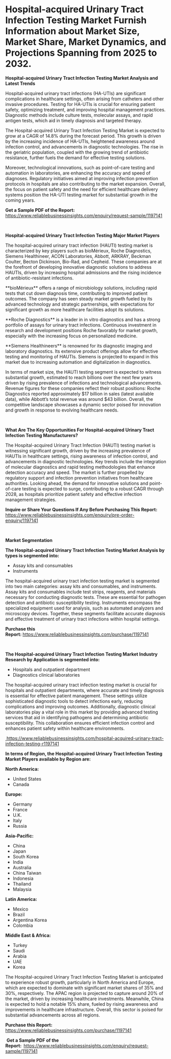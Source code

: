 <p><h1>Hospital-acquired Urinary Tract Infection Testing Market Furnish Information about Market Size, Market Share, Market Dynamics, and Projections Spanning from 2025 to 2032.</h1></p><p><strong>Hospital-acquired Urinary Tract Infection Testing Market Analysis and Latest Trends</strong></p>
<p><p>Hospital-acquired urinary tract infections (HA-UTIs) are significant complications in healthcare settings, often arising from catheters and other invasive procedures. Testing for HA-UTIs is crucial for ensuring patient safety, optimizing treatment, and improving hospital management practices. Diagnostic methods include culture tests, molecular assays, and rapid antigen tests, which aid in timely diagnosis and targeted therapy.</p><p>The Hospital-acquired Urinary Tract Infection Testing Market is expected to grow at a CAGR of 14.8% during the forecast period. This growth is driven by the increasing incidence of HA-UTIs, heightened awareness around infection control, and advancements in diagnostic technologies. The rise in the geriatric population, coupled with the growing trend of antibiotic resistance, further fuels the demand for effective testing solutions. </p><p>Moreover, technological innovations, such as point-of-care testing and automation in laboratories, are enhancing the accuracy and speed of diagnoses. Regulatory initiatives aimed at improving infection prevention protocols in hospitals are also contributing to the market expansion. Overall, the focus on patient safety and the need for efficient healthcare delivery systems position the HA-UTI testing market for substantial growth in the coming years.</p></p>
<p><strong>Get a Sample PDF of the Report:&nbsp;</strong> <a href="https://www.reliablebusinessinsights.com/enquiry/request-sample/1197141?utm_campaign=3109&utm_medium=2&utm_source=Github&utm_content=ia&utm_term=13042025&utm_id=hospital-acquired-urinary-tract-infection-testing">https://www.reliablebusinessinsights.com/enquiry/request-sample/1197141</a></p>
<p>&nbsp;</p>
<p><strong>Hospital-acquired Urinary Tract Infection Testing Major Market Players</strong></p>
<p><p>The hospital-acquired urinary tract infection (HAUTI) testing market is characterized by key players such as bioMérieux, Roche Diagnostics, Siemens Healthineer, ACON Laboratories, Abbott, ARKRAY, Beckman Coulter, Becton Dickinson, Bio-Rad, and Cepheid. These companies are at the forefront of developing innovative diagnostic solutions to address HAUTIs, driven by increasing hospital admissions and the rising incidence of antibiotic-resistant infections.</p><p>**bioMérieux** offers a range of microbiology solutions, including rapid tests that cut down diagnosis time, contributing to improved patient outcomes. The company has seen steady market growth fueled by its advanced technology and strategic partnerships, with expectations for significant growth as more healthcare facilities adopt its solutions.</p><p>**Roche Diagnostics** is a leader in in vitro diagnostics and has a strong portfolio of assays for urinary tract infections. Continuous investment in research and development positions Roche favorably for market growth, especially with the increasing focus on personalized medicine.</p><p>**Siemens Healthineers** is renowned for its diagnostic imaging and laboratory diagnostics. Its extensive product offerings allow for effective testing and monitoring of HAUTIs. Siemens is projected to expand in this market due to increasing automation and digitalization in diagnostics.</p><p>In terms of market size, the HAUTI testing segment is expected to witness substantial growth, estimated to reach billions over the next few years driven by rising prevalence of infections and technological advancements. Revenue figures for these companies reflect their robust positions: Roche Diagnostics reported approximately $17 billion in sales (latest available data), while Abbott’s total revenue was around $43 billion. Overall, the competitive landscape showcases a dynamic sector poised for innovation and growth in response to evolving healthcare needs.</p></p>
<p>&nbsp;</p>
<p><strong>What Are The Key Opportunities For Hospital-acquired Urinary Tract Infection Testing Manufacturers?</strong></p>
<p><p>The Hospital-acquired Urinary Tract Infection (HAUTI) testing market is witnessing significant growth, driven by the increasing prevalence of HAUTIs in healthcare settings, rising awareness of infection control, and advancements in diagnostic technologies. Key trends include the integration of molecular diagnostics and rapid testing methodologies that enhance detection accuracy and speed. The market is further propelled by regulatory support and infection prevention initiatives from healthcare authorities. Looking ahead, the demand for innovative solutions and point-of-care testing is expected to surge, contributing to a robust CAGR through 2028, as hospitals prioritize patient safety and effective infection management strategies.</p></p>
<p><strong>Inquire or Share Your Questions If Any Before Purchasing This Report:</strong> <a href="https://www.reliablebusinessinsights.com/enquiry/pre-order-enquiry/1197141?utm_campaign=3109&utm_medium=2&utm_source=Github&utm_content=ia&utm_term=13042025&utm_id=hospital-acquired-urinary-tract-infection-testing">https://www.reliablebusinessinsights.com/enquiry/pre-order-enquiry/1197141</a></p>
<p>&nbsp;</p>
<p><strong>Market Segmentation</strong></p>
<p><strong>The Hospital-acquired Urinary Tract Infection Testing Market Analysis by types is segmented into:</strong></p>
<p><ul><li>Assay kits and consumables</li><li>Instruments</li></ul></p>
<p><p>The hospital-acquired urinary tract infection testing market is segmented into two main categories: assay kits and consumables, and instruments. Assay kits and consumables include test strips, reagents, and materials necessary for conducting diagnostic tests. These are essential for pathogen detection and antibiotic susceptibility testing. Instruments encompass the specialized equipment used for analysis, such as automated analyzers and microscopy devices. Together, these segments facilitate accurate diagnosis and effective treatment of urinary tract infections within hospital settings.</p></p>
<p><strong>Purchase this Report:&nbsp;</strong><a href="https://www.reliablebusinessinsights.com/purchase/1197141?utm_campaign=3109&utm_medium=2&utm_source=Github&utm_content=ia&utm_term=13042025&utm_id=hospital-acquired-urinary-tract-infection-testing">https://www.reliablebusinessinsights.com/purchase/1197141</a></p>
<p>&nbsp;</p>
<p><strong>The Hospital-acquired Urinary Tract Infection Testing Market Industry Research by Application is segmented into:</strong></p>
<p><ul><li>Hospitals and outpatient department</li><li>Diagnostics clinical laboratories</li></ul></p>
<p><p>The hospital-acquired urinary tract infection testing market is crucial for hospitals and outpatient departments, where accurate and timely diagnosis is essential for effective patient management. These settings utilize sophisticated diagnostic tools to detect infections early, reducing complications and improving outcomes. Additionally, diagnostic clinical laboratories play a vital role in this market by providing advanced testing services that aid in identifying pathogens and determining antibiotic susceptibility. This collaboration ensures efficient infection control and enhances patient safety within healthcare environments.</p></p>
<p><a href="https://www.reliablebusinessinsights.com/hospital-acquired-urinary-tract-infection-testing-r1197141?utm_campaign=3109&utm_medium=2&utm_source=Github&utm_content=ia&utm_term=13042025&utm_id=hospital-acquired-urinary-tract-infection-testing">&nbsp;https://www.reliablebusinessinsights.com/hospital-acquired-urinary-tract-infection-testing-r1197141</a></p>
<p><strong>In terms of Region, the Hospital-acquired Urinary Tract Infection Testing Market Players available by Region are:</strong></p>
<p>
    <p> <strong> North America: </strong>
        <ul>
            <li>United States</li>
            <li>Canada</li>
        </ul>
        </p> 
    <p> <strong> Europe: </strong>
        <ul>
            <li>Germany</li>
            <li>France</li>
            <li>U.K.</li>
            <li>Italy</li>
            <li>Russia</li>
        </ul>
        </p> 
    <p> <strong> Asia-Pacific: </strong>
        <ul>
            <li>China</li>
            <li>Japan</li>
            <li>South Korea</li>
            <li>India</li>
            <li>Australia</li>
            <li>China Taiwan</li>
            <li>Indonesia</li>
            <li>Thailand</li>
            <li>Malaysia</li>
        </ul>
        </p> 
    <p> <strong> Latin America: </strong>
        <ul>
            <li>Mexico</li>
            <li>Brazil</li>
            <li>Argentina Korea</li>
            <li>Colombia</li>
        </ul>
        </p> 
    <p> <strong> Middle East & Africa: </strong>
        <ul>
            <li>Turkey</li>
            <li>Saudi</li>
            <li>Arabia</li>
            <li>UAE</li>
            <li>Korea</li>
        </ul>
    </p>
    </p>
<p><p>The Hospital-acquired Urinary Tract Infection Testing Market is anticipated to experience robust growth, particularly in North America and Europe, which are expected to dominate with significant market shares of 35% and 30%, respectively. The APAC region is projected to capture around 20% of the market, driven by increasing healthcare investments. Meanwhile, China is expected to hold a notable 15% share, fueled by rising awareness and improvements in healthcare infrastructure. Overall, this sector is poised for substantial advancements across all regions.</p></p>
<p><strong>Purchase this Report: </strong><a href="https://www.reliablebusinessinsights.com/purchase/1197141?utm_campaign=3109&utm_medium=2&utm_source=Github&utm_content=ia&utm_term=13042025&utm_id=hospital-acquired-urinary-tract-infection-testing">https://www.reliablebusinessinsights.com/purchase/1197141</a></p>
<p>&nbsp;<strong>Get a Sample PDF of the Report:&nbsp;&nbsp;</strong><a href="https://www.reliablebusinessinsights.com/enquiry/request-sample/1197141?utm_campaign=3109&utm_medium=2&utm_source=Github&utm_content=ia&utm_term=13042025&utm_id=hospital-acquired-urinary-tract-infection-testing">https://www.reliablebusinessinsights.com/enquiry/request-sample/1197141</a></p>
<p><strong></strong></p>
<p><p></p><p></p><p></p></p>